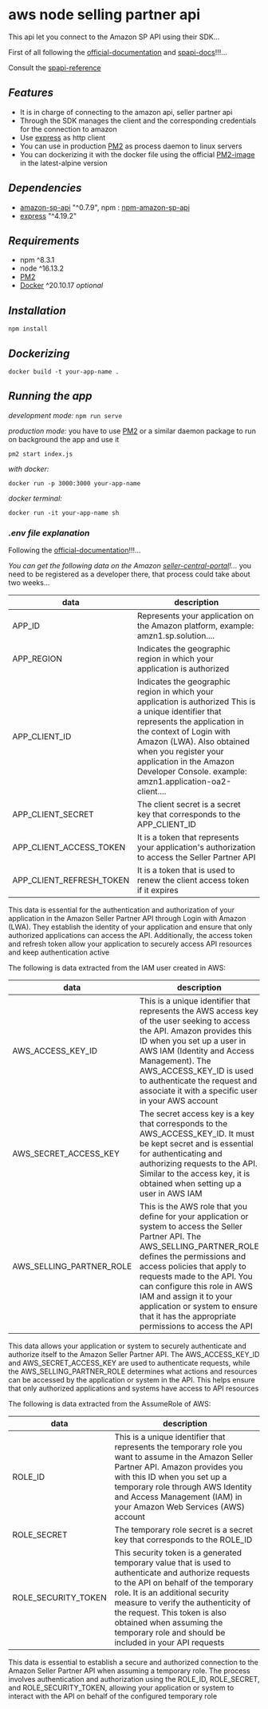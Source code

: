 # aws node selling partner api

This api let you connect to the Amazon SP API using their SDK...

First of all following the [official-documentation] and [spapi-docs]!!!...

Consult the  [spapi-reference] 


## _Features_

- It is in charge of connecting to the amazon api, seller partner api
- Through the SDK manages the client and the corresponding credentials for the connection to amazon
- Use [express] as http client
- You can use in production [PM2] as process daemon to linux servers
- You can dockerizing it with the docker file using the official [PM2-image] in the latest-alpine version

## _Dependencies_

- [amazon-sp-api]  "^0.7.9", npm : [npm-amazon-sp-api]
- [express]  "^4.19.2"

## _Requirements_

- npm ^8.3.1
- node ^16.13.2
- [PM2]
- [Docker] ^20.10.17  _optional_

## _Installation_

```
npm install 
```

## _Dockerizing_

```
docker build -t your-app-name .
```

## _Running the app_

_development mode:_ `npm run serve`

_production mode:_ you have to use [PM2] or a similar daemon package to run on background the app and use it
```
pm2 start index.js
```

_with docker:_

```
docker run -p 3000:3000 your-app-name
```

_docker terminal:_

```
docker run -it your-app-name sh
```

### _.env file explanation_

Following the [official-documentation]!!!...

_You can get the following data on the Amazon [seller-central-portal]!..._
you need to be registered as a developer there, that process could take about two weeks...

| data | description |
| ---- | ----------- |
| APP_ID | Represents your application on the Amazon platform, example: amzn1.sp.solution.... |
| APP_REGION | Indicates the geographic region in which your application is authorized |
| APP_CLIENT_ID | Indicates the geographic region in which your application is authorized This is a unique identifier that represents the application in the context of Login with Amazon (LWA). Also obtained when you register your application in the Amazon Developer Console. example: amzn1.application-oa2-client.... |
| APP_CLIENT_SECRET | The client secret is a secret key that corresponds to the APP_CLIENT_ID |
| APP_CLIENT_ACCESS_TOKEN | It is a token that represents your application's authorization to access the Seller Partner API |
| APP_CLIENT_REFRESH_TOKEN | It is a token that is used to renew the client access token if it expires |

This data is essential for the authentication and authorization of your application in the Amazon Seller Partner API through Login with Amazon (LWA). They establish the identity of your application and ensure that only authorized applications can access the API. Additionally, the access token and refresh token allow your application to securely access API resources and keep authentication active



The following is data extracted from the IAM user created in AWS:

| data | description |
| ---- | ----------- |
| AWS_ACCESS_KEY_ID | This is a unique identifier that represents the AWS access key of the user seeking to access the API. Amazon provides this ID when you set up a user in AWS IAM (Identity and Access Management). The AWS_ACCESS_KEY_ID is used to authenticate the request and associate it with a specific user in your AWS account | 
| AWS_SECRET_ACCESS_KEY | The secret access key is a key that corresponds to the AWS_ACCESS_KEY_ID. It must be kept secret and is essential for authenticating and authorizing requests to the API. Similar to the access key, it is obtained when setting up a user in AWS IAM |
| AWS_SELLING_PARTNER_ROLE | This is the AWS role that you define for your application or system to access the Seller Partner API. The AWS_SELLING_PARTNER_ROLE defines the permissions and access policies that apply to requests made to the API. You can configure this role in AWS IAM and assign it to your application or system to ensure that it has the appropriate permissions to access the API |

This data allows your application or system to securely authenticate and authorize itself to the Amazon Seller Partner API. The AWS_ACCESS_KEY_ID and AWS_SECRET_ACCESS_KEY are used to authenticate requests, while the AWS_SELLING_PARTNER_ROLE determines what actions and resources can be accessed by the application or system in the API. This helps ensure that only authorized applications and systems have access to API resources



The following is data extracted from the AssumeRole of AWS:

| data | description |
| ---- | ----------- |
| ROLE_ID | This is a unique identifier that represents the temporary role you want to assume in the Amazon Seller Partner API. Amazon provides you with this ID when you set up a temporary role through AWS Identity and Access Management (IAM) in your Amazon Web Services (AWS) account |
| ROLE_SECRET | The temporary role secret is a secret key that corresponds to the ROLE_ID |
| ROLE_SECURITY_TOKEN | This security token is a generated temporary value that is used to authenticate and authorize requests to the API on behalf of the temporary role. It is an additional security measure to verify the authenticity of the request. This token is also obtained when assuming the temporary role and should be included in your API requests |

This data is essential to establish a secure and authorized connection to the Amazon Seller Partner API when assuming a temporary role. The process involves authentication and authorization using the ROLE_ID, ROLE_SECRET, and ROLE_SECURITY_TOKEN, allowing your application or system to interact with the API on behalf of the configured temporary role




[amazon-sp-api]: <https://developer-docs.amazon.com/sp-api/docs/what-is-the-selling-partner-api>
[npm-amazon-sp-api]: <https://www.npmjs.com/package/amazon-sp-api#call-the-api>
[seller-central-portal]: <https://sellercentral.amazon.com.mx/>
[official-documentation]: <https://developer.amazonservices.com/amazon-business>
[spapi-docs]: <https://developer-docs.amazon.com/sp-api/docs>
[spapi-reference]: <https://github.com/amzn/selling-partner-api-docs/tree/main/references>
[express]: <https://expressjs.com/es/>
[PM2]: <https://pm2.keymetrics.io/>
[PM2-image]: <https://hub.docker.com/r/keymetrics/pm2>
[Docker]: <https://docs.docker.com/>